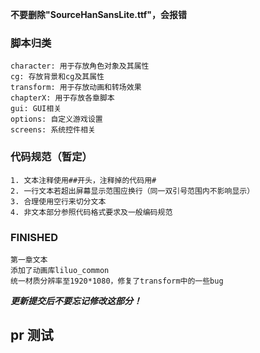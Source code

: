 **不要删除"SourceHanSansLite.ttf"，会报错**

### 脚本归类  
    character: 用于存放角色对象及其属性  
    cg: 存放背景和cg及其属性  
    transform: 用于存放动画和转场效果  
    chapterX: 用于存放各章脚本  
    gui: GUI相关  
    options: 自定义游戏设置  
    screens: 系统控件相关  


### 代码规范（暂定）
    1. 文本注释使用##开头，注释掉的代码用#
    2. 一行文本若超出屏幕显示范围应换行（同一双引号范围内不影响显示）
    3. 合理使用空行来切分文本
    4. 非文本部分参照代码格式要求及一般编码规范

### FINISHED
    第一章文本  
    添加了动画库liluo_common  
    统一材质分辨率至1920*1080，修复了transform中的一些bug  


***更新提交后不要忘记修改这部分！***

## pr 测试

